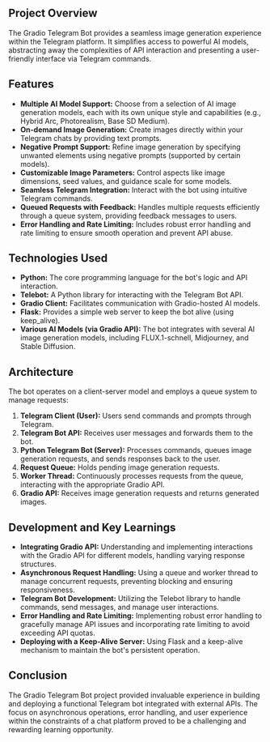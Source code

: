 ## Project Overview

The Gradio Telegram Bot provides a seamless image generation experience within the Telegram platform. It simplifies access to powerful AI models, abstracting away the complexities of API interaction and presenting a user-friendly interface via Telegram commands.

## Features

- **Multiple AI Model Support:** Choose from a selection of AI image generation models, each with its own unique style and capabilities (e.g., Hybrid Arc, Photorealism, Base SD Medium).
- **On-demand Image Generation:** Create images directly within your Telegram chats by providing text prompts.
- **Negative Prompt Support:** Refine image generation by specifying unwanted elements using negative prompts (supported by certain models).
- **Customizable Image Parameters:** Control aspects like image dimensions, seed values, and guidance scale for some models.
- **Seamless Telegram Integration:** Interact with the bot using intuitive Telegram commands.
- **Queued Requests with Feedback:** Handles multiple requests efficiently through a queue system, providing feedback messages to users.
- **Error Handling and Rate Limiting:** Includes robust error handling and rate limiting to ensure smooth operation and prevent API abuse.

## Technologies Used

- **Python:** The core programming language for the bot's logic and API interaction.
- **Telebot:** A Python library for interacting with the Telegram Bot API.
- **Gradio Client:** Facilitates communication with Gradio-hosted AI models.
- **Flask:** Provides a simple web server to keep the bot alive (using keep_alive).
- **Various AI Models (via Gradio API):** The bot integrates with several AI image generation models, including FLUX.1-schnell, Midjourney, and Stable Diffusion.

## Architecture

The bot operates on a client-server model and employs a queue system to manage requests:

1. **Telegram Client (User):** Users send commands and prompts through Telegram.
2. **Telegram Bot API:** Receives user messages and forwards them to the bot.
3. **Python Telegram Bot (Server):** Processes commands, queues image generation requests, and sends responses back to the user.
4. **Request Queue:** Holds pending image generation requests.
5. **Worker Thread:** Continuously processes requests from the queue, interacting with the appropriate Gradio API.
6. **Gradio API:** Receives image generation requests and returns generated images.

## Development and Key Learnings

- **Integrating Gradio API:** Understanding and implementing interactions with the Gradio API for different models, handling varying response structures.
- **Asynchronous Request Handling:** Using a queue and worker thread to manage concurrent requests, preventing blocking and ensuring responsiveness.
- **Telegram Bot Development:** Utilizing the Telebot library to handle commands, send messages, and manage user interactions.
- **Error Handling and Rate Limiting:** Implementing robust error handling to gracefully manage API issues and incorporating rate limiting to avoid exceeding API quotas.
- **Deploying with a Keep-Alive Server:** Using Flask and a keep-alive mechanism to maintain the bot's persistent operation.

## Conclusion

The Gradio Telegram Bot project provided invaluable experience in building and deploying a functional Telegram bot integrated with external APIs. The focus on asynchronous operations, error handling, and user experience within the constraints of a chat platform proved to be a challenging and rewarding learning opportunity.
